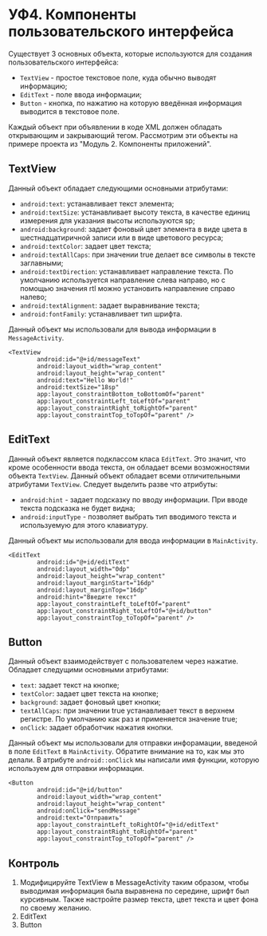 # УФ4. Компоненты пользовательского интерфейса

Существует 3 основных объекта, которые используются для создания пользовательского интерфейса:

* `TextView` - простое текстовое поле, куда обычно выводят информацию;
* `EditText` - поле ввода информации;
* `Button` - кнопка, по нажатию на которую введённая информация выводится в текстовое поле.

Каждый объект при объявлении в коде XML должен обладать открывающим и закрывающий тегом. Рассмотрим эти объекты на примере проекта из "Модуль 2. Компоненты приложений".

## TextView

Данный объект обладает следующими основными атрибутами:

* `android:text`: устанавливает текст элемента;
* `android:textSize`: устанавливает высоту текста, в качестве единиц измерения для указания высоты используются sp;
* `android:background`: задает фоновый цвет элемента в виде цвета в шестнадцатиричной записи или в виде цветового ресурса;
* `android:textColor`: задает цвет текста;
* `android:textAllCaps`: при значении true делает все символы в тексте заглавными;
* `android:textDirection`: устанавливает направление текста. По умолчанию используется направление слева направо, но с помощью значения rtl можно установить направление справо налево;
* `android:textAlignment`: задает выравнивание текста;
* `android:fontFamily`: устанавливает тип шрифта.

Данный объект мы использовали для вывода информации в `MessageActivity`.

```markup
<TextView
        android:id="@+id/messageText"
        android:layout_width="wrap_content"
        android:layout_height="wrap_content"
        android:text="Hello World!"
        android:textSize="18sp"
        app:layout_constraintBottom_toBottomOf="parent"
        app:layout_constraintLeft_toLeftOf="parent"
        app:layout_constraintRight_toRightOf="parent"
        app:layout_constraintTop_toTopOf="parent" />
```

## EditText

Данный объект является подклассом класа `EditText`. Это значит, что кроме особенности ввода текста, он обладает всеми возможностями объекта `TextView`. Данный объект обладает всеми отличительными атрибутами `TextView`. Следует выделить разве что атрибуты:

* `android:hint` - задает подсказку по вводу информации. При вводе текста подсказка не будет видна;
* `android:inputType` - позволяет выбрать тип вводимого текста и используемую для этого клавиатуру.

Данный объект мы использовали для ввода информации в `MainActivity`.

```markup
<EditText
        android:id="@+id/editText"
        android:layout_width="0dp"
        android:layout_height="wrap_content"
        android:layout_marginStart="16dp"
        android:layout_marginTop="16dp"
        android:hint="Введите текст"
        app:layout_constraintLeft_toLeftOf="parent"
        app:layout_constraintRight_toLeftOf="@+id/button"
        app:layout_constraintTop_toTopOf="parent" />
```

## Button

Данный объект взаимодействует с пользователем через нажатие. Обладает следущими основными атрибутами:

* `text`: задает текст на кнопке;
* `textColor`: задает цвет текста на кнопке;
* `background`: задает фоновый цвет кнопки;
* `textAllCaps`: при значении true устанавливает текст в верхнем регистре. По умолчанию как раз и применяется значение true;
* `onClick`: задает обработчик нажатия кнопки.

Данный объект мы использовали для отправки инфорамации, введеной в поле `EditText` в `MainActivity`. Обратите внимание на то, как мы это делали. В атрибуте `android::onClick` мы написали имя функции, которую используем для отправки информации.

```markup
<Button
        android:id="@+id/button"
        android:layout_width="wrap_content"
        android:layout_height="wrap_content"
        android:onClick="sendMessage"
        android:text="Отправить"
        app:layout_constraintLeft_toRightOf="@+id/editText"
        app:layout_constraintRight_toRightOf="parent"
        app:layout_constraintTop_toTopOf="parent" />
```

## Контроль

1. Модифицируйте TextView в MessageActivity таким образом, чтобы выводимая информация была выравнена по середине, шрифт был курсивным. Также настройте размер текста, цвет текста и цвет фона по своему желанию.
2. EditText
3. Button

